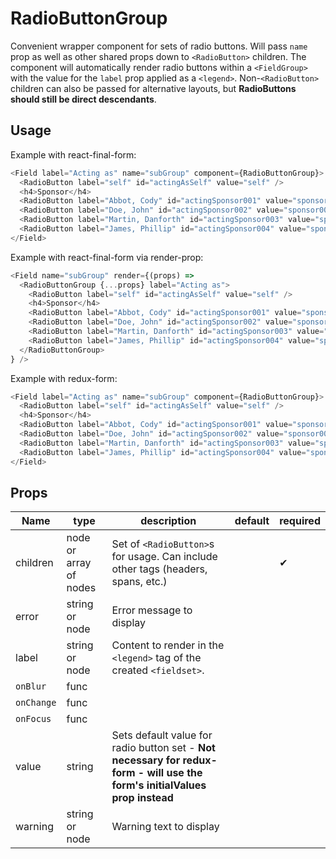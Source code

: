 # RadioButtonGroup

Convenient wrapper component for sets of radio buttons. Will pass `name` prop as well as other shared props down to `<RadioButton>` children.
The component will automatically render radio buttons within a `<FieldGroup>` with the value for the `label` prop applied as a `<legend>`. Non-`<RadioButton>` children can also be passed for alternative layouts, but **RadioButtons should still be direct descendants**.

## Usage

Example with react-final-form:
```js
<Field label="Acting as" name="subGroup" component={RadioButtonGroup}>
  <RadioButton label="self" id="actingAsSelf" value="self" />
  <h4>Sponsor</h4>
  <RadioButton label="Abbot, Cody" id="actingSponsor001" value="sponsor001" inline />
  <RadioButton label="Doe, John" id="actingSponsor002" value="sponsor002" inline />
  <RadioButton label="Martin, Danforth" id="actingSponsor003" value="sponsor003" inline />
  <RadioButton label="James, Phillip" id="actingSponsor004" value="sponsor004" inline />
</Field>
```

Example with react-final-form via render-prop:
```js
<Field name="subGroup" render={(props) =>
  <RadioButtonGroup {...props} label="Acting as">
    <RadioButton label="self" id="actingAsSelf" value="self" />
    <h4>Sponsor</h4>
    <RadioButton label="Abbot, Cody" id="actingSponsor001" value="sponsor001" inline />
    <RadioButton label="Doe, John" id="actingSponsor002" value="sponsor002" inline />
    <RadioButton label="Martin, Danforth" id="actingSponsor003" value="sponsor003" inline />
    <RadioButton label="James, Phillip" id="actingSponsor004" value="sponsor004" inline />
  </RadioButtonGroup>
} />
```

Example with redux-form:
```js
<Field label="Acting as" name="subGroup" component={RadioButtonGroup}>
  <RadioButton label="self" id="actingAsSelf" value="self" />
  <h4>Sponsor</h4>
  <RadioButton label="Abbot, Cody" id="actingSponsor001" value="sponsor001" inline />
  <RadioButton label="Doe, John" id="actingSponsor002" value="sponsor002" inline />
  <RadioButton label="Martin, Danforth" id="actingSponsor003" value="sponsor003" inline />
  <RadioButton label="James, Phillip" id="actingSponsor004" value="sponsor004" inline />
</Field>
```

## Props
Name | type | description | default | required |
--- | --- | --- | --- | --- |
children | node or array of nodes | Set of `<RadioButton>`s for usage. Can include other tags (headers, spans, etc.) | | &#10004;|
error | string or node | Error message to display | | |
label | string or node | Content to render in the `<legend>` tag of the created `<fieldset>`. | | |
`onBlur` | func |  | |
`onChange` | func | | |
`onFocus` | func | | |
value | string | Sets default value for radio button set - **Not necessary for redux-form - will use the form's initialValues prop instead** | | |
warning | string or node | Warning text to display | | |
